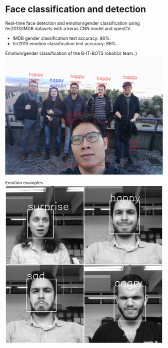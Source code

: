 # Face classification and detection
Real-time face detection and emotion/gender classification using fer2013/IMDB datasets with a keras CNN model and openCV.
* IMDB gender classification test accuracy: 96%.
* fer2013 emotion classification test accuracy: 66%.

Emotion/gender classification of the B-IT-BOTS robotics team :) 
![alt tag](images/predicted_test_image.png)

Emotion examples
![alt tag](images/emotion_classification.jpg)


